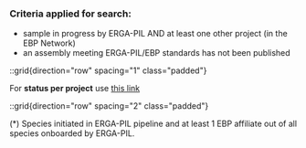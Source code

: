 ### Criteria applied for search:
  - sample in progress by ERGA-PIL AND at least one other project (in the EBP Network)
  - an assembly meeting ERGA-PIL/EBP standards has not been published

::grid{direction="row" spacing="1" class="padded"}

For **status per project** use [this link](https://goat.genomehubs.org/search?query=length%28sample_collected%29%3E1%20AND%20sequencing_status_ERGA-PIL%3E%3Dsample_collected%20AND%20bioproject%3Dnull%2C%21PRJEB47820%20AND%20ebp_metric_date%3Dnull%20AND%20assembly_level%3Dnull%2C%21chromosome%2C%21complete%20genome%20AND%20tax_rank%28species%29&result=taxon&includeEstimates=true&summaryValues=count&taxonomy=ncbi&offset=0&fields=sequencing_status_africabp%2Csequencing_status_ag100pest%2Csequencing_status_agi%2Csequencing_status_arg%2Csequencing_status_asg%2Csequencing_status_b10k%2Csequencing_status_bat1k%2Csequencing_status_canbp%2Csequencing_status_cbp%2Csequencing_status_ccgp%2Csequencing_status_cfgp%2Csequencing_status_dtol%2Csequencing_status_ebpn%2Csequencing_status_endemixit%2Csequencing_status_erga%2Csequencing_status_ERGA-PIL%2Csequencing_status_erga-ch%2Csequencing_status_erga-pil%2Csequencing_status_eurofish%2Csequencing_status_gaga%2Csequencing_status_gap%2Csequencing_status_gbr%2Csequencing_status_giga%2Csequencing_status_i5k%2Csequencing_status_ilebp%2Csequencing_status_1kfg%2Csequencing_status_lmgp%2Csequencing_status_loewe-tbg%2Csequencing_status_metainvert%2Csequencing_status_ogg%2Csequencing_status_omg%2Csequencing_status_other%2Csequencing_status_pgp%2Csequencing_status_phyloalps%2Csequencing_status_prgp%2Csequencing_status_squalomix%2Csequencing_status_tsi%2Csequencing_status_vgp%2Csequencing_status_zoonomia%2Csequencing_status&names=&ranks=#length(sample_collected)%3E1%20AND%20sequencing_status_ERGA-PIL%3E%3Dsample_collected%20AND%20bioproject%3Dnull%2C!PRJEB47820%20AND%20ebp_metric_date%3Dnull%20AND%20assembly_level%3Dnull%2C!chromosome%2C!complete%20genome%20AND%20tax_rank(species))

::grid{direction="row" spacing="2" class="padded"}

(*) Species initiated in ERGA-PIL pipeline and at least 1 EBP affiliate out of all species onboarded by ERGA-PIL.

